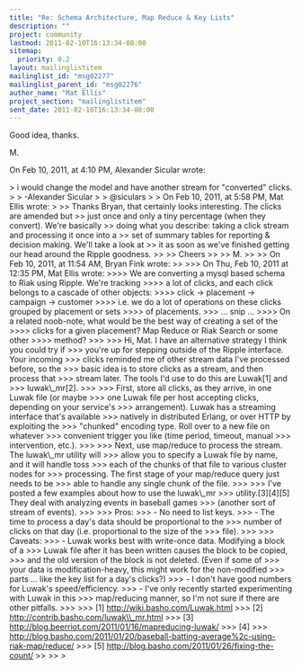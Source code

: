 ```yaml
---
title: "Re: Schema Architecture, Map Reduce & Key Lists"
description: ""
project: community
lastmod: 2011-02-10T16:13:34-08:00
sitemap:
  priority: 0.2
layout: mailinglistitem
mailinglist_id: "msg02277"
mailinglist_parent_id: "msg02276"
author_name: "Mat Ellis"
project_section: "mailinglistitem"
sent_date: 2011-02-10T16:13:34-08:00
---
```



Good idea, thanks.

M.

On Feb 10, 2011, at 4:10 PM, Alexander Sicular wrote:

&gt; i would change the model and have another stream for "converted" clicks.
&gt; 
&gt; -Alexander Sicular
&gt; 
&gt; @siculars
&gt; 
&gt; On Feb 10, 2011, at 5:58 PM, Mat Ellis wrote:
&gt; 
&gt;&gt; Thanks Bryan, that certainly looks interesting. The clicks are amended but 
&gt;&gt; just once and only a tiny percentage (when they convert). We're basically 
&gt;&gt; doing what you describe: taking a click stream and processing it once into a 
&gt;&gt; set of summary tables for reporting & decision making. We'll take a look at 
&gt;&gt; it as soon as we've finished getting our head around the Ripple goodness.
&gt;&gt; 
&gt;&gt; Cheers
&gt;&gt; 
&gt;&gt; M.
&gt;&gt; 
&gt;&gt; On Feb 10, 2011, at 11:54 AM, Bryan Fink wrote:
&gt;&gt; 
&gt;&gt;&gt; On Thu, Feb 10, 2011 at 12:35 PM, Mat Ellis  wrote:
&gt;&gt;&gt;&gt; We are converting a mysql based schema to Riak using Ripple. We're tracking
&gt;&gt;&gt;&gt; a lot of clicks, and each click belongs to a cascade of other objects:
&gt;&gt;&gt;&gt; click -&gt; placement -&gt; campaign -&gt; customer
&gt;&gt;&gt;&gt; i.e. we do a lot of operations on these clicks grouped by placement or sets
&gt;&gt;&gt;&gt; of placements.
&gt;&gt;&gt; … snip …
&gt;&gt;&gt;&gt; On a related noob-note, what would be the best way of creating a set of the
&gt;&gt;&gt;&gt; clicks for a given placement? Map Reduce or Riak Search or some other
&gt;&gt;&gt;&gt; method?
&gt;&gt;&gt; 
&gt;&gt;&gt; Hi, Mat. I have an alternative strategy I think you could try if
&gt;&gt;&gt; you're up for stepping outside of the Ripple interface. Your incoming
&gt;&gt;&gt; clicks reminded me of other stream data I've processed before, so the
&gt;&gt;&gt; basic idea is to store clicks as a stream, and then process that
&gt;&gt;&gt; stream later. The tools I'd use to do this are Luwak[1] and
&gt;&gt;&gt; luwak\\_mr[2].
&gt;&gt;&gt; 
&gt;&gt;&gt; First, store all clicks, as they arrive, in one Luwak file (or maybe
&gt;&gt;&gt; one Luwak file per host accepting clicks, depending on your service's
&gt;&gt;&gt; arrangement). Luwak has a streaming interface that's available
&gt;&gt;&gt; natively in distributed Erlang, or over HTTP by exploiting the
&gt;&gt;&gt; "chunked" encoding type. Roll over to a new file on whatever
&gt;&gt;&gt; convenient trigger you like (time period, timeout, manual
&gt;&gt;&gt; intervention, etc.).
&gt;&gt;&gt; 
&gt;&gt;&gt; Next, use map/reduce to process the stream. The luwak\\_mr utility will
&gt;&gt;&gt; allow you to specify a Luwak file by name, and it will handle toss
&gt;&gt;&gt; each of the chunks of that file to various cluster nodes for
&gt;&gt;&gt; processing. The first stage of your map/reduce query just needs to be
&gt;&gt;&gt; able to handle any single chunk of the file.
&gt;&gt;&gt; 
&gt;&gt;&gt; I've posted a few examples about how to use the luwak\\_mr
&gt;&gt;&gt; utility.[3][4][5] They deal with analyzing events in baseball games
&gt;&gt;&gt; (another sort of stream of events).
&gt;&gt;&gt; 
&gt;&gt;&gt; Pros:
&gt;&gt;&gt; - No need to list keys.
&gt;&gt;&gt; - The time to process a day's data should be proportional to the
&gt;&gt;&gt; number of clicks on that day (i.e. proportional to the size of the
&gt;&gt;&gt; file).
&gt;&gt;&gt; 
&gt;&gt;&gt; Caveats:
&gt;&gt;&gt; - Luwak works best with write-once data. Modifying a block of a
&gt;&gt;&gt; Luwak file after it has been written causes the block to be copied,
&gt;&gt;&gt; and the old version of the block is not deleted. (Even if some of
&gt;&gt;&gt; your data is modification-heavy, this might work for the non-modified
&gt;&gt;&gt; parts … like the key list for a day's clicks?)
&gt;&gt;&gt; - I don't have good numbers for Luwak's speed/efficiency.
&gt;&gt;&gt; - I've only recently started experimenting with Luwak in this
&gt;&gt;&gt; map/reducing manner, so I'm not sure if there are other pitfalls.
&gt;&gt;&gt; 
&gt;&gt;&gt; [1] http://wiki.basho.com/Luwak.html
&gt;&gt;&gt; [2] http://contrib.basho.com/luwak\\_mr.html
&gt;&gt;&gt; [3] http://blog.beerriot.com/2011/01/16/mapreducing-luwak/
&gt;&gt;&gt; [4] 
&gt;&gt;&gt; http://blog.basho.com/2011/01/20/baseball-batting-average%2c-using-riak-map/reduce/
&gt;&gt;&gt; [5] http://blog.basho.com/2011/01/26/fixing-the-count/
&gt;&gt; 
&gt;&gt; 
&gt; 
